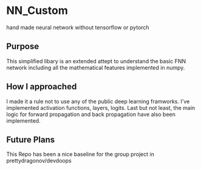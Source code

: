 # NN_Custom
hand made neural network without tensorflow or pytorch

## Purpose

This simplified libary is an extended attept to understand the basic FNN network including all the mathematical features implemented in numpy.

## How I approached

I made it a rule not to use any of the public deep learning framworks. I've implemented activation functions, layers, logits. Last but not least, the main logic
for forward propagation and back propagation have also been implemented.

## Future Plans
This Repo has been a nice baseline for the group project in prettydragonov/devdoops
